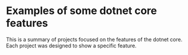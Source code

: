 # Examples of some dotnet core features

This is a summary of projects focused on the features of the dotnet core. Each project was designed to show a specific feature.